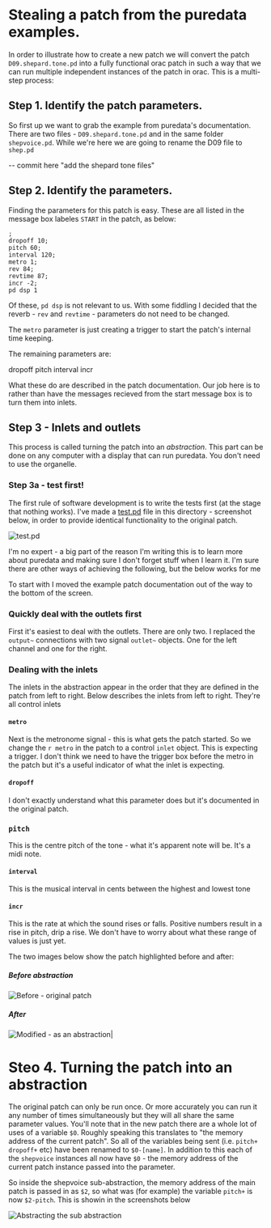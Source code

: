 # Stealing a patch from the puredata examples.

In order to illustrate how to create a new patch we will convert the patch `D09.shepard.tone.pd` into a fully functional orac patch in such a way that we can run multiple independent instances of the patch in orac.  This is a multi-step process:

## Step 1.  Identify the patch parameters.

So first up we want to grab the example from puredata's documentation.  There are two files - `D09.shepard.tone.pd` and in the same folder `shepvoice.pd`.  While we're here we are going to rename the D09 file to `shep.pd`

-- commit here "add the shepard tone files"

## Step 2.  Identify the parameters.

Finding the parameters for this patch is easy.  These are all listed in the message box labeles `START` in the patch, as below:

    ;
    dropoff 10;
    pitch 60;
    interval 120;
    metro 1;
    rev 84;
    revtime 87;
    incr -2;
    pd dsp 1

Of these, `pd dsp` is not relevant to us.  With some fiddling I decided that the reverb - `rev` and `revtime` -   parameters do not need to be changed.

The `metro` parameter is just creating a trigger to start the patch's internal time keeping.

The remaining parameters are:

   dropoff
   pitch
   interval
   incr

What these do are described in the patch documentation.  Our job here is to rather than have the messages recieved from the start message box is to turn them into inlets.

## Step 3 - Inlets and outlets

This process is called turning the patch into an *abstraction*.  This part can be done on any computer with a display that can run puredata.  You don't need to use the organelle.

### Step 3a - test first!

The first rule of software development is to write the tests first (at the stage that nothing works).  I've made a [test.pd](./test.pd) file in this directory - screenshot below, in order to provide identical functionality to the original patch.

![test.pd](./test.png)



I'm no expert - a big part of the reason I'm writing this is to learn more about puredata and making sure I don't forget stuff when I learn it.  I'm sure there are other ways of achieving the following, but the below works for me

To start with I moved the example patch documentation out of the way to the bottom of the screen.

### Quickly deal with the outlets first

First it's easiest to deal with the outlets.  There are only two. I replaced the `output~` connections with two signal `outlet~` objects.  One for the left channel and one for the right.

### Dealing with the inlets

The inlets in the abstraction appear in the order that they are defined in the patch from left to right.  Below describes the inlets from left to right.  They're all control inlets

#### `metro` 

Next is the metronome signal - this is what gets the patch started.  So we change the `r metro` in the patch to a control `inlet` object.  This is expecting a trigger.  I don't think we need to have the trigger box before the metro in the patch but it's a useful indicator of what the inlet is expecting.

#### `dropoff`

I don't exactly understand what this parameter does but it's documented in the original patch.

### `pitch`

This is the centre pitch of the tone - what it's apparent note will be.  It's a midi note.


#### `interval`

This is the musical interval in cents between the highest and lowest tone 

#### `incr`

This is the rate at which the sound rises or falls.  Positive numbers result in a rise in pitch, drip a rise.  We don't have to worry about what these range of values is just yet.


The two images below show the patch highlighted before and after:

##### Before abstraction
![Before - original patch](./orig.png)

##### After

![Modified - as an abstraction](./new.png)|

# Steo 4.  Turning the patch into an abstraction

The original patch can only be run once.  Or more accurately you can run it any number of times simultaneously but they will all share the same parameter values.  You'll note that in the new patch there are a whole lot of uses of a variable `$0`.  Roughly speaking this translates to "the memory address of the current patch".  So all of the variables being sent (i.e. `pitch+` `dropoff+` etc) have been renamed to `$0-[name]`.  In addition to this each of the `shepvoice` instances all now have `$0` - the memory address of the current patch instance passed into the parameter.

So inside the shepvoice sub-abstraction, the memory address of the main patch is passed in as `$2`, so what was (for example) the variable `pitch+` is now `$2-pitch`.  This is showin in the screenshots below

![Abstracting the sub abstraction](shepvoice.png)



